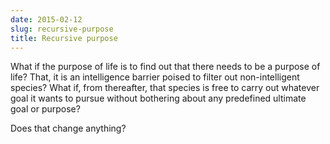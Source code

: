 ```yaml
---
date: 2015-02-12
slug: recursive-purpose
title: Recursive purpose
---
```


What if the purpose of life is to find out that there needs to be a purpose of life? That, it is an intelligence barrier poised to filter out non-intelligent species? What if, from thereafter, that species is free to carry out whatever goal it wants to pursue without bothering about any predefined ultimate goal or purpose?

Does that change anything?
